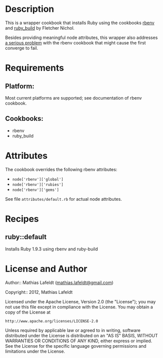 Description
===========

This is a wrapper cookbook that installs Ruby using the cookbooks
[rbenv](https://github.com/fnichol/chef-rbenv) and
[ruby_build](https://github.com/fnichol/chef-ruby_build) by Fletcher Nichol.

Besides providing meaningful node attributes, this wrapper also addresses
[a serious problem](https://github.com/fnichol/chef-rbenv/issues/16) with the
rbenv cookbook that might cause the first converge to fail.

Requirements
============

## Platform:

Most current platforms are supported; see documentation of rbenv cookbook.

## Cookbooks:

* rbenv
* ruby_build

Attributes
==========

The cookbook overrides the following rbenv attributes:

- `node['rbenv']['global']`
- `node['rbenv']['rubies']`
- `node['rbenv']['gems']`

See file `attributes/default.rb` for actual node attributes.

Recipes
=======

## ruby::default

Installs Ruby 1.9.3 using rbenv and ruby-build

License and Author
==================

Author:: Mathias Lafeldt (<mathias.lafeldt@gmail.com>)

Copyright:: 2012, Mathias Lafeldt

Licensed under the Apache License, Version 2.0 (the "License");
you may not use this file except in compliance with the License.
You may obtain a copy of the License at

    http://www.apache.org/licenses/LICENSE-2.0

Unless required by applicable law or agreed to in writing, software
distributed under the License is distributed on an "AS IS" BASIS,
WITHOUT WARRANTIES OR CONDITIONS OF ANY KIND, either express or implied.
See the License for the specific language governing permissions and
limitations under the License.
